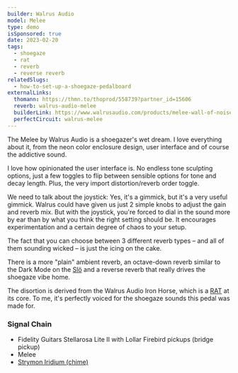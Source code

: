 ```yaml
---
builder: Walrus Audio
model: Melee
type: demo
isSponsored: true
date: 2023-02-20
tags:
  - shoegaze
  - rat
  - reverb
  - reverse reverb
relatedSlugs:
  - how-to-set-up-a-shoegaze-pedalboard
externalLinks:
  thomann: https://thmn.to/thoprod/558739?partner_id=15606
  reverb: walrus-audio-melee
  builderLink: https://www.walrusaudio.com/products/melee-wall-of-noise
  perfectCircuit: walrus-melee
---
```


The Melee by Walrus Audio is a shoegazer's wet dream. I love everything about it, from the neon color enclosure design, user interface and of course the addictive sound.

I love how opinionated the user interface is. No endless tone sculpting options, just a few toggles to flip between sensible options for tone and decay length. Plus, the very import distortion/reverb order toggle.

We need to talk about the joystick: Yes, it's a gimmick, but it's a very useful gimmick. Walrus could have given us just 2 simple knobs to adjust the gain and reverb mix. But with the joystick, you're forced to dial in the sound more by ear than by what you think the right setting should be. It encourages experimentation and a certain degree of chaos to your setup.

The fact that you can choose between 3 different reverb types – and all of them sounding wicked – is just the icing on the cake.

There is a more "plain" ambient reverb, an octave-down reverb similar to the Dark Mode on the [Slö](/demos/walrus-audio-slo) and a reverse reverb that really drives the shoegaze vibe home.

The disortion is derived from the Walrus Audio Iron Horse, which is a [RAT](/demos/proco-vintage-rat-1987) at its core. To me, it's perfectly voiced for the shoegaze sounds this pedal was made for.

### Signal Chain

- Fidelity Guitars Stellarosa Lite II with Lollar Firebird pickups (bridge pickup)
- Melee
- [Strymon Iridium (chime)](/demos/strymon-iridium)
